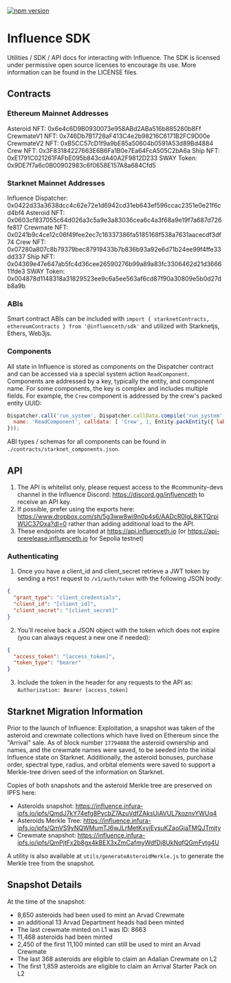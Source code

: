 [![npm version](https://badge.fury.io/js/@influenceth%2Fsdk.svg)](https://badge.fury.io/js/@influenceth%2Fsdk)

# Influence SDK
Utilities / SDK / API docs for interacting with Influence. The SDK is licensed under permissive open source licenses to encourage its use.
More information can be found in the LICENSE files.

## Contracts

### Ethereum Mainnet Addresses
Asteroid NFT: 0x6e4c6D9B0930073e958ABd2ABa516b885260b8Ff
CrewmateV1 NFT: 0x746Db7B1728aF413C4e2b98216C6171B2FC9D00e
CrewmateV2 NFT: 0xB5CC57cD1f9a9bE85a50604b0591A53d89Bd4884
Crew NFT: 0x3F83184227663E6B6Fa1B0e7Ea64FcA505C2bA6a
Ship NFT: 0xE1791C021261FAFbE095b843cdA40A2F9812D233
SWAY Token: 0x9DE7f7a6c0B00902983c6f0658E157A8a684Cfd5

### Starknet Mainnet Addresses
Influence Dispatcher: 0x0422d33a3638dcc4c62e72e1d6942cd31eb643ef596ccac2351e0e21f6cd4bf4
Asteroid NFT: 0x0603cf837055c64d026a3c5a9e3a83036cea6c4a3f68a9e19f7a687d726fe817
Crewmate NFT: 0x0241b9c4ce12c06f49fee2ec7c16337386fa5185168f538a7631aacecdf3df74
Crew NFT: 0x07280a807c8b79379bec87919433b7b836b93a92e6d71b24ee99f4ffe33dd337
Ship NFT: 0x04369e47e647ab5fc4d36cee26590276b99a89a83fc3306462d21d366611fde3
SWAY Token: 0x004878d1148318a31829523ee9c6a5ee563af6cd87f90a30809e5b0d27db8a9b

### ABIs
Smart contract ABIs can be included with `import { starknetContracts, ethereumContracts } from '@influenceth/sdk'` and utilized with Starknetjs, Ethers, Web3js.

### Components
All state in Influence is stored as components on the Dispatcher contract and can be accessed via a special system action `ReadComponent`.
Components are addressed by a key, typically the entity, and component name. For some components, the key is complex and includes multiple fields.
For example, the `Crew` component is addressed by the crew's packed entity UUID:
```js
Dispatcher.call('run_system', Dispatcher.callData.compile('run_system', {
  name: 'ReadComponent', calldata: [ 'Crew', 1, Entity.packEntity({ label: Entity.IDS.CREW, id: 4938 }) ]
}));
```

ABI types / schemas for all components can be found in `./contracts/starknet_components.json`.

## API
1. The API is whitelist only, please request access to the #community-devs channel in the Influence Discord: https://discord.gg/influenceth to receive an API key.
2. If possible, prefer using the exports here: https://www.dropbox.com/sh/5g3ww8wi9n0p4s6/AADcR0lgL8iKTQrpiWUC37Oxa?dl=0 rather than adding additional load to the API.
3. These endpoints are located at https://api.influenceth.io (or https://api-prerelease.influenceth.io for Sepolia testnet)

### Authenticating
1. Once you have a client_id and client_secret retrieve a JWT token by sending a `POST` request to `/v1/auth/token` with the following JSON body:
```json
{
  "grant_type": "client_credentials",
  "client_id": "[client_id]",
  "client_secret": "[client_secret]"
}
```
2. You'll receive back a JSON object with the token which does not expire (you can always request a new one if needed):
```json
{
  "access_token": "[access_token]",
  "token_type": "bearer"
}
```
3. Include the token in the header for any requests to the API as: `Authorization: Bearer [access_token]`

## Starknet Migration Information
Prior to the launch of Influence: Exploitation, a snapshot was taken of the asteroid and crewmate collections which
have lived on Ethereum since the "Arrival" sale. As of block number `17794088` the asteroid ownership and names, and
the crewmate names were saved, to be seeded into the initial Influence state on Starknet. Additionally, the asteroid
bonuses, purchase order, spectral type, radius, and orbital elements were saved to support a Merkle-tree driven seed
of the information on Starknet.

Copies of both snapshots and the asteroid Merkle tree are preserved on IPFS here:
- Asteroids snapshot: https://influence.infura-ipfs.io/ipfs/QmdJ7kY74efg8PvcbZ7AzuVdfZAksUiAVUL7koznvYWUq4
- Asteroids Merkle Tree: https://influence.infura-ipfs.io/ipfs/QmVS9yNQWMumTJ6wJLrMetKxyiEysuKZaoGjaTMQJTmjty
- Crewmate snapshot: https://influence.infura-ipfs.io/ipfs/QmPjtFx2b8gx4kBEX3xZmCafmyWdfDj8UkNqfQGmFvtg4U

A utility is also available at `utils/generateAsteroidMerkle.js` to generate the Merkle tree from the snapshot.

## Snapshot Details
At the time of the snapshot:
- 8,650 asteroids had been used to mint an Arvad Crewmate
- an additional 13 Arvad Department heads had been minted
- The last crewmate minted on L1 was ID: 8663
- 11,468 asteroids had been minted
- 2,450 of the first 11,100 minted can still be used to mint an Arvad Crewmate
- The last 368 asteroids are eligible to claim an Adalian Crewmate on L2
- The first 1,859 asteroids are eligible to claim an Arrival Starter Pack on L2
